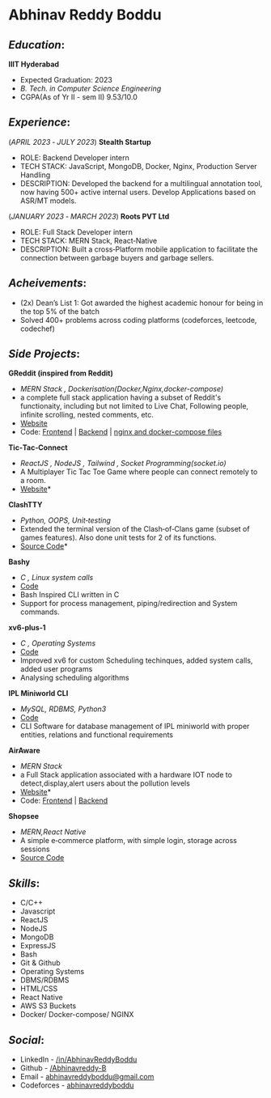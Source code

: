 # Abhinav Reddy Boddu

## ***Education***:
**IIIT Hyderabad**
* Expected Graduation: 2023
* *B. Tech. in Computer Science Engineering*
* CGPA(As of Yr II - sem II) 9.53/10.0

## ***Experience***:
(_APRIL 2023 ‐ JULY 2023_)  **Stealth Startup**
* ROLE: Backend Developer intern
* TECH STACK: JavaScript, MongoDB, Docker, Nginx, Production Server Handling
* DESCRIPTION: Developed the backend for a multilingual annotation tool, now having 500+ active internal users. Develop Applications based on ASR/MT models.

(_JANUARY 2023 ‐ MARCH 2023_)  **Roots PVT Ltd**
* ROLE: Full Stack Developer intern
* TECH STACK: MERN Stack, React‐Native
* DESCRIPTION: Built a cross‐Platform mobile application to facilitate the connection between garbage buyers and garbage sellers.

## ***Acheivements***:
* (2x) Dean’s List 1: Got awarded the highest academic honour for being in the top 5% of the batch
* Solved 400+ problems across coding platforms (codeforces, leetcode, codechef)

## ***Side Projects***:
**GReddit (inspired from Reddit)**
* _MERN Stack , Dockerisation(Docker,Nginx,docker-compose)_
* a complete full stack application having a subset of Reddit's functionaity, including but not limited to Live Chat, Following people, infinite scrolling, nested comments, etc.
* [Website](https://guileless-kringle-c68d07.netlify.app/profile) 
* Code: [Frontend](https://github.com/Abhinavreddy-B/Reddit_Frontend) | [Backend](https://github.com/Abhinavreddy-B/Reddit_Backend) | [nginx and docker-compose files](https://github.com/Abhinavreddy-B/Reddit-Docker)

**Tic‐Tac‐Connect**
* _ReactJS , NodeJS , Tailwind , Socket Programming(socket.io)_
* A Multiplayer Tic Tac Toe Game where people can connect remotely to a room.
* [Website](https://tictactoemultiplayer.onrender.com/)*

**ClashTTY**
* _Python, OOPS, Unit‐testing_
* Extended the terminal version of the Clash‐of‐Clans game (subset of games features). Also done unit tests for 2 of its functions.
* [Source Code]([https://tictactoemultiplayer.onrender.com/](https://github.com/Abhinavreddy-B/COC/))*

**Bashy**
* _C , Linux system calls_
* [Code](https://github.com/Abhinavreddy-B/C-Shell)
* Bash Inspired CLI written in C
* Support for process management, piping/redirection and System commands.

**xv6‐plus‐1**
* _C , Operating Systems_
* [Code](https://github.com/Abhinavreddy-B/Advanced-xv-6)
* Improved xv6 for custom Scheduling techinques, added system calls, added user programs
* Analysing scheduling algorithms

**IPL Miniworld CLI**
* _MySQL, RDBMS, Python3_
* [Code](https://github.com/Abhinavreddy-B/D_and_A/tree/master/Project_Phase-4)
* CLI Software for database management of IPL miniworld with proper entities, relations and functional requirements

**AirAware**
* _MERN Stack_
* a Full Stack application associated with a hardware IOT node to detect,display,alert users about the pollution levels
* [Website](https://indoor-air-pollution-18.onrender.com/)*
* Code: [Frontend](https://github.com/Abhinavreddy-B/ESW_Frontend) | [Backend](https://github.com/Abhinavreddy-B/ESW_backend)

**Shopsee**
* _MERN,React Native_
* A simple e‐commerce platform, with simple login, storage across sessions
* [Source Code](https://github.com/Abhinavreddy-B/shopsee)

## ***Skills***:
* C/C++
* Javascript
* ReactJS
* NodeJS
* MongoDB
* ExpressJS
* Bash
* Git & Github
* Operating Systems
* DBMS/RDBMS
* HTML/CSS
* React Native
* AWS S3 Buckets
* Docker/ Docker-compose/ NGINX

## ***Social***:
* LinkedIn   - [/in/AbhinavReddyBoddu](https://www.linkedin.com/in/AbhinavReddyBoddu)
* Github     - [/Abhinavreddy-B](https://github.com/Abhinavreddy-B)
* Email      - [abhinavreddyboddu@gmail.com](mailto:anreddyb27@gmail.com)
* Codeforces - [abhinavreddyboddu](https://codeforces.com/profile/abhinavreddyboddu)
